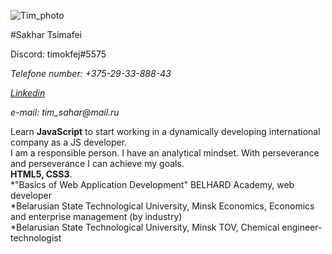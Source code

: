 ![Tim_photo](https://hhcdn.ru/photo/618649521.jpeg?t=1626603770&h=Nv_tuOSuzkFRNCrjXxXNCg)

#Sakhar Tsimafei

Discord: timokfej#5575

_Telefone number: +375-29-33-888-43_

_[Linkedin](https://www.linkedin.com/in/%D1%82%D0%B8%D0%BC%D0%BE%D1%84%D0%B5%D0%B9-%D1%81%D0%B0%D1%85%D0%B0%D1%80-619125190/)_

_e-mail: tim_sahar@mail.ru_

Learn **JavaScript** to start working in a dynamically developing international company as a JS developer.\
I am a responsible person. I have an analytical mindset. With perseverance and perseverance I can achieve my goals.\
**HTML5, CSS3**.\
*"Basics of Web Application Development" BELHARD Academy, web developer\
*Belarusian State Technological University, Minsk Economics, Economics and enterprise management (by industry)\
\*Belarusian State Technological University, Minsk TOV, Chemical engineer-technologist
